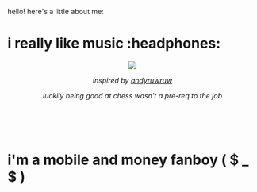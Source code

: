 hello! here's a little about me:

<h1>
  i really like music :headphones:
</h1>

<!-- Nothing weird to see here -->
<p align="center">
  <a href="https://readme.andyruwruw.com/api/now-playing?open">
    <!-- Music bars move to the beat and are colored based on the track's happiness, danceability and energy! -->
    <img src="https://readme.andyruwruw.com/api/now-playing">
  </a>
</p>

<!-- <p align="center">
  <img src="https://readme.andyruwruw.com/api/top-played">
</p> -->
 
<p align="center">
  <!-- He came up with the idea of HOW to show React components as an img on a README.md and the now playing component! -->
  <i>inspired by <a href="https://github.com/andyruwruw">andyruwruw</a></i>
</p>

<p></p>

<p align="center">
  <i>luckily being good at chess wasn't a pre-req to the job</i>
</p>

<br>
<br>
<br>

<h1>
  i'm a mobile and money fanboy ( $ _ $ )
</h1>
